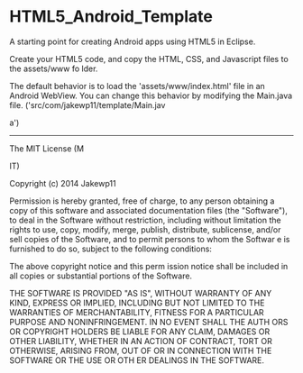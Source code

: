 HTML5_Android_Template
======================


A starting point for creating Android apps using HTML5 in Eclipse.


Create your HTML5 code, and copy the HTML, CSS, and Javascript files to the assets/www fo
lder.

The default behavior is to load the 'assets/www/index.html' file in an Android WebView. 
 You can change this behavior
by modifying the Main.java file. ('src/com/jakewp11/template/Main.jav

a')


*****************************************************************************
The MIT License (M

IT)

Copyright (c) 2014 Jakewp11

Permission is hereby granted, free of charge, to any person obtaining
 a copy
of this software and associated documentation files (the "Software"), to deal
in the Software
 without restriction, including without limitation the rights
to use, copy, modify, merge, publish, 
distribute, sublicense, and/or sell
copies of the Software, and to permit persons to whom the Softwar
e is
furnished to do so, subject to the following conditions:

The above copyright notice and this perm
ission notice shall be included in
all copies or substantial portions of the Software.

THE SOFTWARE IS 
PROVIDED "AS IS", WITHOUT WARRANTY OF ANY KIND, EXPRESS OR
IMPLIED, INCLUDING BUT NOT LIMITED TO THE 
WARRANTIES OF MERCHANTABILITY,
FITNESS FOR A PARTICULAR PURPOSE AND NONINFRINGEMENT. IN NO EVENT SHALL
 THE
AUTH
ORS OR COPYRIGHT HOLDERS BE LIABLE FOR ANY CLAIM, DAMAGES OR OTHER
LIABILITY, WHETHER IN AN ACTION OF
 CONTRACT, TORT OR OTHERWISE, ARISING FROM,
OUT OF OR IN CONNECTION WITH THE SOFTWARE OR THE USE OR OTH
ER DEALINGS IN
THE SOFTWARE.
